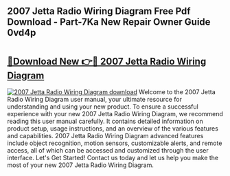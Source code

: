 ## 2007 Jetta Radio Wiring Diagram Free Pdf Download - Part-7Ka New Repair Owner Guide 0vd4p

# <h2><a href="http://dfkf3s2.blite.top/?on=2007+Jetta+Radio+Wiring+Diagram">🔗Download New 👉🔴 2007 Jetta Radio Wiring Diagram</a></h2>

[![2007 Jetta Radio Wiring Diagram download](https://i.imgur.com/lujVjoI.png)](http://dfkf3s2.blite.top/?on=2007+Jetta+Radio+Wiring+Diagram)
Welcome to the 2007 Jetta Radio Wiring Diagram user manual, your ultimate resource for understanding and using your new product. To ensure a successful experience with your new 2007 Jetta Radio Wiring Diagram, we recommend reading this user manual carefully. It contains detailed information on product setup, usage instructions, and an overview of the various features and capabilities. 2007 Jetta Radio Wiring Diagram advanced features include object recognition, motion sensors, customizable alerts, and remote access, all of which can be accessed and customized through the user interface. Let's Get Started! Contact us today and let us help you make the most of your new 2007 Jetta Radio Wiring Diagram.

